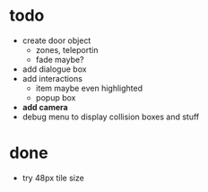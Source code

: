 # todo

* create door object
    * zones, teleportin
    * fade maybe?
* add dialogue box
* add interactions
    * item maybe even highlighted
    * popup box
* **add camera**
* debug menu to display collision boxes and stuff

# done

* try 48px tile size